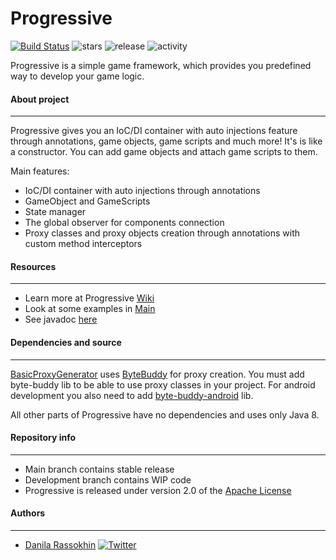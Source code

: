 # Progressive 
[![Build Status](https://app.travis-ci.com/CrissNamon/progressive.svg?branch=main)](https://app.travis-ci.com/CrissNamon/progressive)
![stars](https://img.shields.io/github/stars/crissnamon/progressive) ![release](https://img.shields.io/github/v/release/crissnamon/progressive?include_prereleases) ![activity](https://img.shields.io/github/commit-activity/m/crissnamon/progressive)
<p>Progressive is a simple game framework, which provides you predefined way to develop your game logic.</p>

#### About project
___
<p>
Progressive gives you an IoC/DI container with auto injections feature through annotations, game objects, game scripts and much more! It's is like a constructor. You can add game objects and attach game scripts to them.

Main features:
- IoC/DI container with auto injections through annotations
- GameObject and GameScripts
- State manager
- The global observer for components connection
- Proxy classes and proxy objects creation through annotations with custom method interceptors
</p> 

#### Resources
___
* Learn more at Progressive [Wiki](https://github.com/CrissNamon/progressive/wiki)
* Look at some examples in [Main](https://github.com/CrissNamon/progressive/blob/main/src/main/java/ru/danilarassokhin/main/Main.java)
* See javadoc [here](https://crissnamon.github.io/progressive/)

#### Dependencies and source 
___

[BasicProxyGenerator](https://github.com/CrissNamon/progressive/blob/main/src/main/java/ru/danilarassokhin/progressive/basic/BasicProxyGenerator.java) uses [ByteBuddy](https://bytebuddy.net/) for proxy creation. You must add byte-buddy lib to be able to use proxy classes in your project. For android development you also need to add [byte-buddy-android](https://github.com/raphw/byte-buddy/tree/master/byte-buddy-android) lib.
<p>All other parts of Progressive have no dependencies and uses only Java 8.</p> 

#### Repository info
___
* Main branch contains stable release
* Development branch contains WIP code
* Progressive is released under version 2.0 of the [Apache License](https://www.apache.org/licenses/LICENSE-2.0)

#### Authors
___
* [Danila Rassokhin](https://gihub.com/crissnamon) [![Twitter](https://img.shields.io/twitter/follow/kpekepsalt?style=social)](https://twitter.com/kpekepsalt)